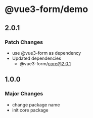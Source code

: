 # @vue3-form/demo

## 2.0.1

### Patch Changes

- use @vue3-form as dependency
- Updated dependencies
  - @vue3-form/core@2.0.1

## 1.0.0

### Major Changes

- change package name
- init core package
